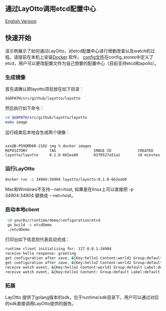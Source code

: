 <h2>通过LayOtto调用etcd配置中心</h2>

[English Version](../../../en/start/configuration/start.md)

## 快速开始

该示例展示了如何通过LayOtto，对etcd配置中心进行增删改查以及watch的过程。请提前在本机上安装[Docker](https://www.docker.com/get-started) 软件。
[config文件](../../../../configs/runtime_config.json)在config_stores中定义了etcd，用户可以更改配置文件为自己想要的配置中心（目前支持etcd和apollo）。


### 生成镜像

首先请确认把layotto项目放在如下目录：

```
$GOPATH/src/github/layotto/layotto
```

然后执行如下命令：

```bash
cd $GOPATH/src/github/layotto/layotto  
make image
```

运行结束后本地会生成两个镜像：

```bash

xxx@B-P59QMD6R-2102 img % docker images
REPOSITORY          TAG                 IMAGE ID            CREATED             SIZE
layotto/layotto     0.1.0-662eab0       0370527a51a1        10 minutes ago      431MB
```

### 运行LayOtto

```bash
docker run -p 34904:34904 layotto/layotto:0.1.0-662eab0
```

Mac和Windows不支持--net=host, 如果是在linux上可以直接把 -p 34904:34904 替换成 --net=host。


### 启动本地client

```bash
 cd yourDir/runtime/demo/configuration/etcd
 go build -o etcdDemo
 ./etcdDemo
```

打印出如下信息则代表启动完成：

```bash
runtime client initializing for: 127.0.0.1:34904
receive hello response: greeting
get configuration after save, &{Key:hello1 Content:world1 Group:default Label:default Tags:map[] Metadata:map[]}
get configuration after save, &{Key:hello2 Content:world2 Group:default Label:default Tags:map[] Metadata:map[]}
receive watch event, &{Key:hello1 Content:world1 Group:default Label:default Tags:map[] Metadata:map[]}
receive watch event, &{Key:hello1 Content: Group:default Label:default Tags:map[] Metadata:map[]}
```

### 拓展

LayOtto 提供了golang版本的sdk，位于runtime/sdk目录下，用户可以通过对应的sdk直接调用LayOtto提供的服务。

